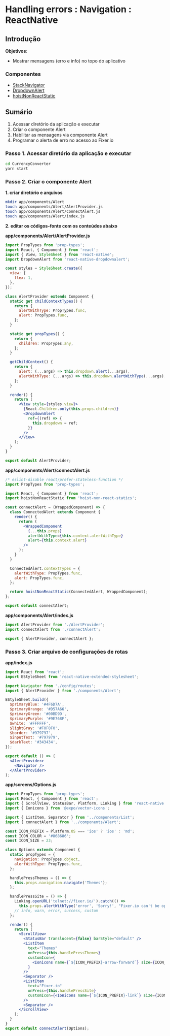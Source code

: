 # [](#header-1) Handling errors : Navigation : ReactNative


## [](#header-2) Introdução

**Objetivos**:
- Mostrar mensagens (erro e info) no topo do aplicativo

### [](#header-3) Componentes

- [StackNavigator](https://facebook.github.io/react-native/docs/navigation.html)
- [DropdownAlert](https://github.com/testshallpass/react-native-dropdownalert)
- [hoistNonReactStatic](https://github.com/mridgway/hoist-non-react-statics)


## [](#header-2) Sumário

1. Acessar diretório da aplicação e executar
2. Criar o componente Alert
3. Habilitar as mensagens via componente Alert
4. Programar o alerta de erro no acesso ao Fixer.io

### [](#header-3) Passo 1. Acessar diretório da aplicação e executar

```sh
cd CurrencyConverter
yarn start
```


### [](#header-3) Passo 2. Criar o componente Alert

**1. criar diretório e arquivos**
```sh
mkdir app/components/Alert
touch app/components/Alert/AlertProvider.js
touch app/components/Alert/connectAlert.js
touch app/components/Alert/index.js
```


**2. editar os códigos-fonte com os conteúdos abaixo**

**app/components/Alert/AlertProvider.js**
```jsx
import PropTypes from 'prop-types';
import React, { Component } from 'react';
import { View, StyleSheet } from 'react-native';
import DropdownAlert from 'react-native-dropdownalert';

const styles = StyleSheet.create({
  view: { 
    flex: 1,
  },
});

class AlertProvider extends Component {
  static get childContextTypes() {
    return {
      alertWithType: PropTypes.func,
      alert: PropTypes.func,
    };
  }

  static get propTypes() {
    return {
      children: PropTypes.any,
    };
  }

  getChildContext() {
    return {
      alert: (...args) => this.dropdown.alert(...args),
      alertWithType: (...args) => this.dropdown.alertWithType(...args),
    };
  }

  render() {
    return (
      <View style={styles.view}>
        {React.Children.only(this.props.children)}
        <DropdownAlert
          ref={(ref) => {
            this.dropdown = ref;
          }}
        />
      </View>
    );
  }
}

export default AlertProvider;
```

**app/components/Alert/connectAlert.js**
```jsx
/* eslint-disable react/prefer-stateless-function */
import PropTypes from 'prop-types';

import React, { Component } from 'react';
import hoistNonReactStatic from 'hoist-non-react-statics';

const connectAlert = (WrappedComponent) => {
  class ConnectedAlert extends Component {
    render() {
      return (
        <WrappedComponent
          {...this.props}
          alertWithType={this.context.alertWithType}
          alert={this.context.alert}
        />
      );
    }
  }

  ConnectedAlert.contextTypes = {
    alertWithType: PropTypes.func,
    alert: PropTypes.func,
  };

  return hoistNonReactStatic(ConnectedAlert, WrappedComponent);
};

export default connectAlert;
```

**app/components/Alert/index.js**
```jsx
import AlertProvider from './AlertProvider';
import connectAlert from './connectAlert';

export { AlertProvider, connectAlert };
```


### [](#header-3) Passo 3. Criar arquivo de configurações de rotas

**app/index.js**
```jsx
import React from 'react';
import EStyleSheet from 'react-native-extended-stylesheet';

import Navigator from './config/routes';
import { AlertProvider } from './components/Alert';

EStyleSheet.build({
  $primaryBlue: '#4F6D7A',
  $primaryOrange: '#D57A66',
  $primaryGreen: '#00BD9D',
  $primaryPurple: '#9E768F',
  $white: '#FFFFFF',
  $lightGray: '#F0F0F0',
  $border: '#979797',
  $inputText: '#797979',
  $darkText: '#343434',
});

export default () => (
  <AlertProvider>
    <Navigator />
  </AlertProvider>
);
```

**app/screens/Options.js**
```jsx
import PropTypes from 'prop-types';
import React, { Component } from 'react';
import { ScrollView, StatusBar, Platform, Linking } from 'react-native';
import { Ionicons } from '@expo/vector-icons';

import { ListItem, Separator } from '../components/List';
import { connectAlert } from '../components/Alert';

const ICON_PREFIX = Platform.OS === 'ios' ? 'ios' : 'md';
const ICON_COLOR = '#868686';
const ICON_SIZE = 23;

class Options extends Component {
  static propTypes = {
    navigation: PropTypes.object,
    alertWithType: PropTypes.func,
  };

  handlePressThemes = () => {
    this.props.navigation.navigate('Themes');
  };

  handlePressSite = () => {
    Linking.openURL('telnet://fixer.io/').catch(() =>
      this.props.alertWithType('error', 'Sorry!', "Fixer.io can't be opened right now."));
    // info, warn, error, success, custom
  };

  render() {
    return (
      <ScrollView>
        <StatusBar translucent={false} barStyle="default" />
        <ListItem
          text="Themes"
          onPress={this.handlePressThemes}
          customIcon={
            <Ionicons name={`${ICON_PREFIX}-arrow-forward`} size={ICON_SIZE} color={ICON_COLOR} />
          }
        />
        <Separator />
        <ListItem
          text="Fixer.io"
          onPress={this.handlePressSite}
          customIcon={<Ionicons name={`${ICON_PREFIX}-link`} size={ICON_SIZE} color={ICON_COLOR} />}
        />
        <Separator />
      </ScrollView>
    );
  }
}
export default connectAlert(Options);
```

